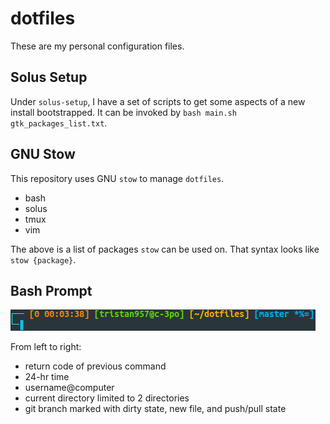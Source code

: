 # dotfiles

These are my personal configuration files.

## Solus Setup

Under `solus-setup`, I have a set of scripts to get some aspects of a new
install bootstrapped. It can be invoked by
`bash main.sh gtk_packages_list.txt`.

## GNU Stow

This repository uses GNU `stow` to manage `dotfiles`.

* bash
* solus
* tmux
* vim

The above is a list of packages `stow` can be used on. That syntax looks like
`stow {package}`.

## Bash Prompt

![Bash Prompt](prompt.png?raw=true "Bash Prompt")

From left to right:

* return code of previous command
* 24-hr time
* username@computer
* current directory limited to 2 directories
* git branch marked with dirty state, new file, and push/pull state
